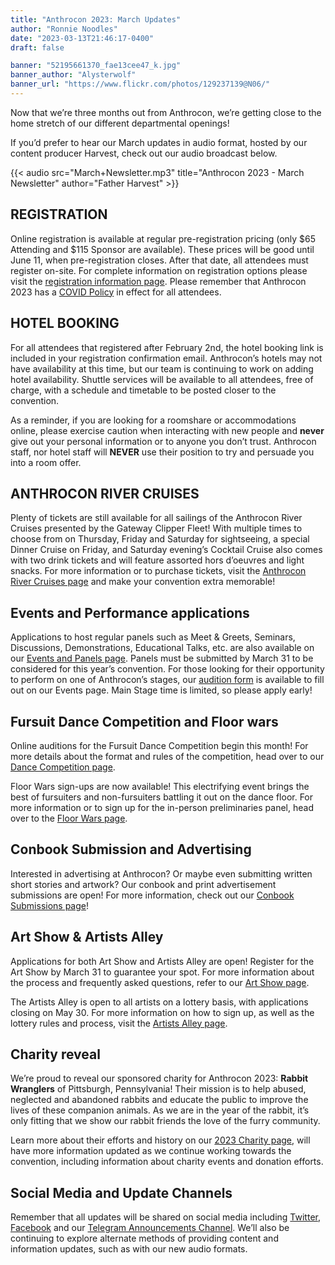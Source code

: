 ```yaml
---
title: "Anthrocon 2023: March Updates"
author: "Ronnie Noodles"
date: "2023-03-13T21:46:17-0400"
draft: false

banner: "52195661370_fae13cee47_k.jpg"
banner_author: "Alysterwolf"
banner_url: "https://www.flickr.com/photos/129237139@N06/"
---
```


Now that we’re three months out from Anthrocon, we’re getting close to the home stretch of our different departmental openings!

If you’d prefer to hear our March updates in audio format, hosted by our content producer Harvest, check out our audio broadcast below.

{{< audio src="March+Newsletter.mp3" title="Anthrocon 2023 - March Newsletter" author="Father Harvest" >}}

## REGISTRATION

Online registration is available at regular pre-registration pricing (only $65 Attending and $115 Sponsor are available). These prices will be good until June 11, when pre-registration closes. After that date, all attendees must register on-site. For complete information on registration options please visit the [registration information page](https://www.anthrocon.org/registration). Please remember that Anthrocon 2023 has a [COVID Policy](https://www.anthrocon.org/covid-policy-2023) in effect for all attendees.

## HOTEL BOOKING

For all attendees that registered after February 2nd, the hotel booking link is included in your registration confirmation email. Anthrocon’s hotels may not have availability at this time, but our team is continuing to work on adding hotel availability. Shuttle services will be available to all attendees, free of charge, with a schedule and timetable to be posted closer to the convention.

As a reminder, if you are looking for a roomshare or accommodations online, please exercise caution when interacting with new people and **never** give out your personal information or to anyone you don’t trust. Anthrocon staff, nor hotel staff will **NEVER** use their position to try and persuade you into a room offer.

## ANTHROCON RIVER CRUISES

Plenty of tickets are still available for all sailings of the Anthrocon River Cruises presented by the Gateway Clipper Fleet! With multiple times to choose from on Thursday, Friday and Saturday for sightseeing, a special Dinner Cruise on Friday, and Saturday evening’s Cocktail Cruise also comes with two drink tickets and will feature assorted hors d’oeuvres and light snacks. For more information or to purchase tickets, visit the [Anthrocon River Cruises page](https://www.anthrocon.org/anthrocon-river-cruises) and make your convention extra memorable!

## Events and Performance applications

Applications to host regular panels such as Meet & Greets, Seminars, Discussions, Demonstrations, Educational Talks, etc. are also available on our [Events and Panels page](https://www.anthrocon.org/events-panels). Panels must be submitted by March 31 to be considered for this year’s convention. For those looking for their opportunity to perform on one of Anthrocon’s stages, our [audition form](https://www.anthrocon.org/stage-performances) is available to fill out on our Events page. Main Stage time is limited, so please apply early!

## Fursuit Dance Competition and Floor wars

Online auditions for the Fursuit Dance Competition begin this month! For more details about the format and rules of the competition, head over to our [Dance Competition page](/dance-competition).

Floor Wars sign-ups are now available! This electrifying event brings the best of fursuiters and non-fursuiters battling it out on the dance floor. For more information or to sign up for the in-person preliminaries panel, head over to the [Floor Wars page](/floor-wars).

## Conbook Submission and Advertising

Interested in advertising at Anthrocon? Or maybe even submitting written short stories and artwork? Our conbook and print advertisement submissions are open! For more information, check out our [Conbook Submissions page](/conbook-submissions-2023)!

## Art Show & Artists Alley

Applications for both Art Show and Artists Alley are open! Register for the Art Show by March 31 to guarantee your spot. For more information about the process and frequently asked questions, refer to our [Art Show page](https://www.anthrocon.org/artshow).

The Artists Alley is open to all artists on a lottery basis, with applications closing on May 30. For more information on how to sign up, as well as the lottery rules and process, visit the [Artists Alley page](https://www.anthrocon.org/alley).

## Charity reveal

We’re proud to reveal our sponsored charity for Anthrocon 2023: **Rabbit Wranglers** of Pittsburgh, Pennsylvania! Their mission is to help abused, neglected and abandoned rabbits and educate the public to improve the lives of these companion animals. As we are in the year of the rabbit, it’s only fitting that we show our rabbit friends the love of the furry community.

Learn more about their efforts and history on our [2023 Charity page](/charity), will have more information updated as we continue working towards the convention, including information about charity events and donation efforts.

## Social Media and Update Channels

Remember that all updates will be shared on social media including [Twitter](https://twitter.com/anthrocon), [Facebook](https://www.facebook.com/Anthrocon) and our [Telegram Announcements Channel](https://t.me/Anthrocon). We’ll also be continuing to explore alternate methods of providing content and information updates, such as with our new audio formats.
